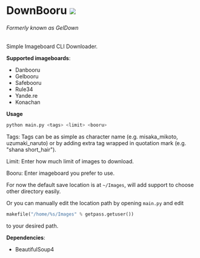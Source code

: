 # DownBooru ![](https://img.shields.io/badge/Python-3.4-blue.svg?style=flat-square)
###### Formerly known as GelDown

Simple Imageboard CLI Downloader.

**Supported imageboards**:
* Danbooru
* Gelbooru
* Safebooru
* Rule34
* Yande.re
* Konachan

**Usage**

```python
python main.py <tags> <limit> <booru>
```

Tags: Tags can be as simple as character name (e.g. misaka_mikoto, uzumaki_naruto) or by adding extra tag wrapped in 
 quotation mark (e.g. "shana short_hair").

Limit: Enter how much limit of images to download.

Booru: Enter imageboard you prefer to use.


For now the default save location is at `~/Images`, will add support to choose other directory easily.

Or you can manually edit the location path by opening `main.py` and edit

```python
makefile("/home/%s/Images" % getpass.getuser())
```
to your desired path.

**Dependencies**:
* BeautifulSoup4
